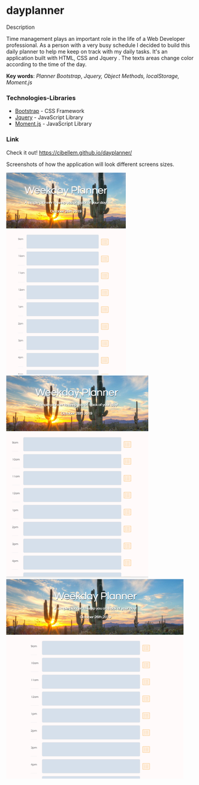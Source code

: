 # dayplanner

Description

Time management plays an important role in the life of a Web Developer  professional. As a person with a very busy schedule I decided to build this daily planner to help me keep on track with my daily tasks. It's an application built with HTML, CSS and Jquery . The texts areas change color according to the time of the day.

**Key words**: 
*Planner*
*Bootstrap*,
*Jquery,*
*Object Methods,*
*localStorage,*
*Moment.js*


### Technologies-Libraries
- [Bootstrap](https://getbootstrap.com/) - CSS Framework
- [Jquery](https://jquery.com/) - JavaScript Library 
- [Moment.js](https://momentjs.com/) - JavaScript Library 


### Link
Check it out! 
https://cibellem.github.io/dayplanner/

Screenshots of how the application will look different screens sizes. 

![640px](assets/screenshots/640px.png) <br>
![780px](assets/screenshots/780px.png) <br>
![980px](assets/screenshots/980px.png) <br>


